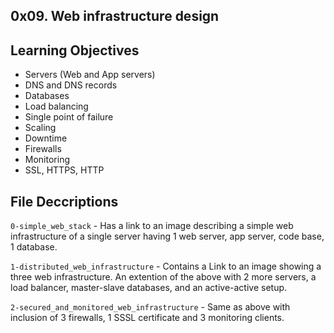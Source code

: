 ## 0x09. Web infrastructure design

## Learning Objectives

- Servers (Web and App servers)
- DNS and DNS records
- Databases
- Load balancing
- Single point of failure
- Scaling
- Downtime
- Firewalls
- Monitoring
- SSL, HTTPS, HTTP

## File Deccriptions

`0-simple_web_stack` - Has a link to an image describing a simple web infrastructure of a single server having 1 web server, app server, code base, 1 database.

`1-distributed_web_infrastructure` - Contains a Link to an image showing a three web infrastructure. An extention of the above with 2 more servers, a load balancer, master-slave databases, and an active-active setup.

`2-secured_and_monitored_web_infrastructure` - Same as above with inclusion of 3 firewalls, 1 SSSL certificate and 3 monitoring clients.
